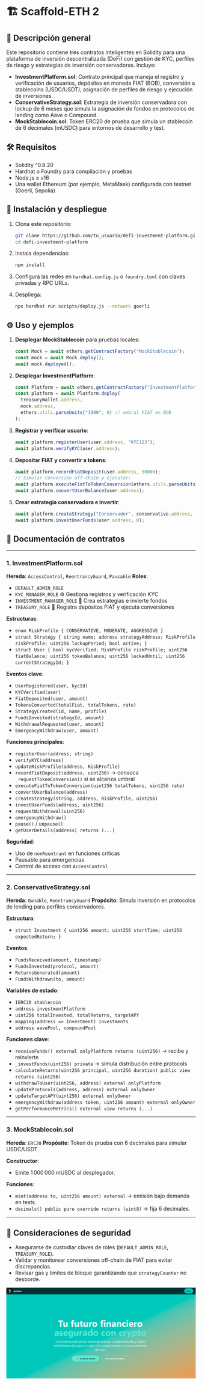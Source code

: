 # 🏗 Scaffold-ETH 2

## 📖 Descripción general

Este repositorio contiene tres contratos inteligentes en Solidity para una plataforma de inversión descentralizada (DeFi) con gestión de KYC, perfiles de riesgo y estrategias de inversión conservadoras. Incluye:

* **InvestmentPlatform.sol**: Contrato principal que maneja el registro y verificación de usuarios, depósitos en moneda FIAT (BOB), conversión a stablecoins (USDC/USDT), asignación de perfiles de riesgo y ejecución de inversiones.
* **ConservativeStrategy.sol**: Estrategia de inversión conservadora con lockup de 6 meses que simula la asignación de fondos en protocolos de lending como Aave o Compound.
* **MockStablecoin.sol**: Token ERC20 de prueba que simula un stablecoin de 6 decimales (mUSDC) para entornos de desarrollo y test.

## 🛠 Requisitos

* Solidity ^0.8.20
* Hardhat o Foundry para compilación y pruebas
* Node.js ≥ v16
* Una wallet Ethereum (por ejemplo, MetaMask) configurada con testnet (Goerli, Sepolia)

## 🚀 Instalación y despliegue

1. Clona este repositorio:

   ```bash
   git clone https://github.com/tu_usuario/defi-investment-platform.git
   cd defi-investment-platform
   ```
2. Instala dependencias:

   ```bash
   npm install
   ```
3. Configura las redes en `hardhat.config.js` o `foundry.toml` con claves privadas y RPC URLs.
4. Despliega:

   ```bash
   npx hardhat run scripts/deploy.js --network goerli
   ```

## ⚙️ Uso y ejemplos

1. **Desplegar MockStablecoin** para pruebas locales:

   ```js
   const Mock = await ethers.getContractFactory("MockStablecoin");
   const mock = await Mock.deploy();
   await mock.deployed();
   ```
2. **Desplegar InvestmentPlatform**:

   ```js
   const Platform = await ethers.getContractFactory("InvestmentPlatform");
   const platform = await Platform.deploy(
     treasuryWallet.address,
     mock.address,
     ethers.utils.parseUnits("1000", 0) // umbral FIAT en BOB
   );
   ```
3. **Registrar y verificar usuario**:

   ```js
   await platform.registerUser(user.address, "KYC123");
   await platform.verifyKYC(user.address);
   ```
4. **Depositar FIAT y convertir a tokens**:

   ```js
   await platform.recordFiatDeposit(user.address, 50000);
   // Simular conversión off-chain y ejecutar:
   await platform.executeFiatToTokenConversion(ethers.utils.parseUnits("50", 6), RATE);
   await platform.convertUserBalance(user.address);
   ```
5. **Crear estrategia conservadora e invertir**:

   ```js
   await platform.createStrategy("Conservador", conservative.address, 0, 180 * 24 * 3600);
   await platform.investUserFunds(user.address, 0);
   ```

## 📄 Documentación de contratos

---

### 1. InvestmentPlatform.sol

**Hereda**: `AccessControl`, `ReentrancyGuard`, `Pausable`
**Roles**:

* `DEFAULT_ADMIN_ROLE`
* `KYC_MANAGER_ROLE` ⚙️ Gestiona registros y verificación KYC
* `INVESTMENT_MANAGER_ROLE` 💼 Crea estrategias e invierte fondos
* `TREASURY_ROLE` 🏦 Registra depósitos FIAT y ejecuta conversiones

**Estructuras**:

* `enum RiskProfile { CONSERVATIVE, MODERATE, AGGRESSIVE }`
* `struct Strategy { string name; address strategyAddress; RiskProfile riskProfile; uint256 lockupPeriod; bool active; }`
* `struct User { bool kycVerified; RiskProfile riskProfile; uint256 fiatBalance; uint256 tokenBalance; uint256 lockedUntil; uint256 currentStrategyId; }`

**Eventos clave**:

* `UserRegistered(user, kycId)`
* `KYCVerified(user)`
* `FiatDeposited(user, amount)`
* `TokensConverted(totalFiat, totalTokens, rate)`
* `StrategyCreated(id, name, profile)`
* `FundsInvested(strategyId, amount)`
* `WithdrawalRequested(user, amount)`
* `EmergencyWithdraw(user, amount)`

**Funciones principales**:

* `registerUser(address, string)`
* `verifyKYC(address)`
* `updateRiskProfile(address, RiskProfile)`
* `recordFiatDeposit(address, uint256)` → convoca `_requestTokenConversion()` si se alcanza umbral
* `executeFiatToTokenConversion(uint256 totalTokens, uint256 rate)`
* `convertUserBalance(address)`
* `createStrategy(string, address, RiskProfile, uint256)`
* `investUserFunds(address, uint256)`
* `requestWithdrawal(uint256)`
* `emergencyWithdraw()`
* `pause()` / `unpause()`
* `getUserDetails(address) returns (...)`

**Seguridad**:

* Uso de `nonReentrant` en funciones críticas
* Pausable para emergencias
* Control de acceso con `AccessControl`

---

### 2. ConservativeStrategy.sol

**Hereda**: `Ownable`, `ReentrancyGuard`
**Propósito**: Simula inversión en protocolos de lending para perfiles conservadores.

**Estructura**:

* `struct Investment { uint256 amount; uint256 startTime; uint256 expectedReturn; }`

**Eventos**:

* `FundsReceived(amount, timestamp)`
* `FundsInvested(protocol, amount)`
* `ReturnsGenerated(amount)`
* `FundsWithdrawn(to, amount)`

**Variables de estado**:

* `IERC20 stablecoin`
* `address investmentPlatform`
* `uint256 totalInvested, totalReturns, targetAPY`
* `mapping(address => Investment) investments`
* `address aavePool, compoundPool`

**Funciones clave**:

* `receiveFunds() external onlyPlatform returns (uint256)` → recibe y reinvierte
* `_investFunds(uint256) private` → simula distribución entre protocols
* `calculateReturns(uint256 principal, uint256 duration) public view returns (uint256)`
* `withdrawToUser(uint256, address) external onlyPlatform`
* `updateProtocols(address, address) external onlyOwner`
* `updateTargetAPY(uint256) external onlyOwner`
* `emergencyWithdraw(address token, uint256 amount) external onlyOwner`
* `getPerformanceMetrics() external view returns (...)`

---

### 3. MockStablecoin.sol

**Hereda**: `ERC20`
**Propósito**: Token de prueba con 6 decimales para simular USDC/USDT.

**Constructor**:

* Emite 1 000 000 mUSDC al desplegador.

**Funciones**:

* `mint(address to, uint256 amount) external` → emisión bajo demanda en tests.
* `decimals() public pure override returns (uint8)` → fija 6 decimales.

---

## 🔐 Consideraciones de seguridad

* Asegurarse de custodiar claves de roles (`DEFAULT_ADMIN_ROLE`, `TREASURY_ROLE`).
* Validar y monitorear conversiones off-chain de FIAT para evitar discrepancias.
* Revisar gas y límites de bloque garantizando que `strategyCounter` no desborde.


![alt text](./img/image.png)
